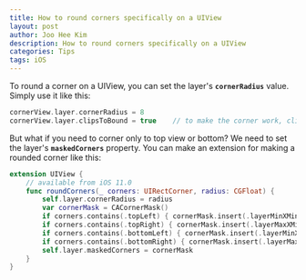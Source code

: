 ```yaml
---
title: How to round corners specifically on a UIView
layout: post
author: Joo Hee Kim
description: How to round corners specifically on a UIView
categories: Tips
tags: iOS
---
```


To round a corner on a UIView, you can set the layer's **`cornerRadius`** value. Simply use it like this:

```swift
cornerView.layer.cornerRadius = 8
cornerView.layer.clipsToBound = true    // to make the corner work, clipsToBound must be true
```

But what if you need to corner only to top view or bottom? We need to set the layer's **`maskedCorners`** property. You can make an extension for making a rounded corner like this:

```swift
extension UIView {
    // available from iOS 11.0
    func roundCorners(_ corners: UIRectCorner, radius: CGFloat) {
        self.layer.cornerRadius = radius
        var cornerMask = CACornerMask()
        if corners.contains(.topLeft) { cornerMask.insert(.layerMinXMinYCorner) }
        if corners.contains(.topRight) { cornerMask.insert(.layerMaxXMinYCorner) }
        if corners.contains(.bottomLeft) { cornerMask.insert(.layerMinXMaxYCorner) }
        if corners.contains(.bottomRight) { cornerMask.insert(.layerMaxXMaxYCorner) }
        self.layer.maskedCorners = cornerMask
    }
}
```
